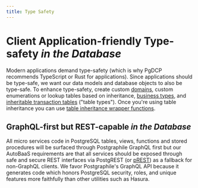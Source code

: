 ```yaml
---
title: Type Safety
---
```


# Client Application-friendly Type-safety _in the Database_

Modern applications demand type-safety (which is why PgDCP recommends TypeScript
or Rust for applications). Since applications should be type-safe, we want our
data models and database objects to also be type-safe. To enhance type-safety,
create custom [domains](https://www.postgresql.org/docs/current/domains.html),
custom enumerations or lookup tables based on inheritance,
[business types](https://www.postgresql.org/docs/current/sql-createtype.html),
and
[inheritable transaction tables](https://www.postgresql.org/docs/current/ddl-inherit.html)
("table types"). Once you're using table inheritance you can use
[table inheritance wrapper functions](https://github.com/trimark-jp/tm-postgres-basics).

## GraphQL-first but REST-capable _in the Database_

All micro services code in PostgreSQL tables, views, functions and stored
procedures will be surfaced through Postgraphile GraphQL first but our AutoBaaS
requirements are that all services should be exposed through safe and secure
REST interfaces via PostgREST (or [pREST](https://github.com/prest/prest)) as a
fallback for non-GraphQL clients. We favor Postgraphile's GraphQL API because it
generates code which honors PostgreSQL security, roles, and unique features more
faithfully than other utilities such as Hasura.
